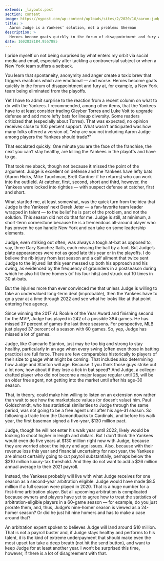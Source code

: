 ```yaml
--- 
extends: _layouts.post 
section: content 
image: https://nypost.com/wp-content/uploads/sites/2/2020/10/aaron-judge-yankees-trade-fans.jpg?quality=90&strip=all&w=1200 
title: > 
  Aaron Judge is a Yankees’ solution, not a problem: Sherman 
description: > 
  Heroes become goats quickly in the forum of disappointment and fury at, for example, a New York team being eliminated from the playoffs.What wasn’t anticipated was how many folks offered a version of, “why are you not including Aaron Judge among players the Yankees should trade?”That escalated quickly.Judge is excellent on defense and the Yankees have lefty bats (Aaron Hicks, Mike Tauchman, Brett Gardner if he returns) who can work into the outfield.Instead, the Yankees probably will live with what Judge receives for one season as a second-year arbitration eligible.That is a huge number for a first-time arbitration player. 
date: 1602838184.9567885 
--- 
```

I pride myself on not being surprised by what enters my orbit via social media and email, especially after tackling a controversial subject or when a New York team suffers a setback.

You learn that spontaneity, anonymity and anger create a toxic brew that triggers reactions which are emotional — and worse. Heroes become goats quickly in the forum of disappointment and fury at, for example, a New York team being eliminated from the playoffs.

Yet I have to admit surprise to the reaction from a recent column on what to do with the Yankees. I recommended, among other items, that the Yankees have to at least consider trading Gleyber Torres and Luke Voit to upgrade defense and add more lefty bats for lineup diversity. Some readers criticized that (especially about Torres). That was expected, no opinion receives close to 100 percent support. What wasn’t anticipated was how many folks offered a version of, “why are you not including Aaron Judge among players the Yankees should trade?”

That escalated quickly. One minute you are the face of the franchise, the next you can’t stay healthy, are killing the Yankees in the playoffs and have to go.

That took me aback, though not because it missed the point of the argument. Judge is excellent on defense and the Yankees have lefty bats (Aaron Hicks, Mike Tauchman, Brett Gardner if he returns) who can work into the outfield. At catcher, first, second, short and third, however, the Yankees were locked into righties — with suspect defense at catcher, first and short.

What startled me, at least somewhat, was the quick turn from the idea that Judge is the Yankees’ next Derek Jeter — a fan-favorite team leader wrapped in talent — to the belief he is part of the problem, and not the solution. This season did not do that for me. Judge is still, at minimum, a short-term cornerstone because he is a tremendous all-around player who has proven he can handle New York and can take on some leadership elements.

Judge, even striking out often, was always a tough at-bat as opposed to, say, three Gary Sanchez flails, each missing the ball by a foot. But Judge’s plate appearances were not as good late this year or in the playoffs. I do believe the rib injury from last season and a calf ailment that twice sent Judge to the injured list this year messed up both his approach and his swing, as evidenced by the frequency of grounders in a postseason during which he also hit three homers (of his four hits) and struck out 10 times in 30 at-bats.

But the injuries more than ever convinced me that unless Judge is willing to take an undervalued long-term deal (improbable), then the Yankees have to go a year at a time through 2022 and see what he looks like at that point entering free agency.

Since winning the 2017 AL Rookie of the Year Award and finishing second for the MVP, Judge has played in 242 of a possible 384 games. He has missed 37 percent of games the last three seasons. For perspective, MLB just played 37 percent of a season with 60 games. So, yep, Judge has missed a lot of games.

Judge, like Giancarlo Stanton, just may be too big and strong to stay healthy, particularly in an age when every swing (often even those in batting practice) are full force. There are few comparables historically to players of their size to gauge what might be coming. That includes also determining how Judge and Stanton will age. Because if you think those guys strike out a lot now, how about if they lose a tick in bat speed? And Judge, a college-drafted player who did not become a major league regular until 25, will be an older free agent, not getting into the market until after his age-30 season.

That, in theory, could make him willing to listen on an extension now rather than wait to see how the marketplace values (or doesn’t value) him. Paul Goldschmidt, who has statistical similarities to Judge through the same period, was not going to be a free agent until after his age-31 season. So following a trade from the Diamondbacks to Cardinals, and before his walk year, the first baseman signed a five-year, $130 million pact.

Judge, though he will not enter his walk year until 2022, likely would be looking to shoot higher in length and dollars. But I don’t think the Yankees would even do five years at $130 million right now with Judge, because they are worried about the injury and age issues. Also, because with their revenue loss this year and financial uncertainty for next year, the Yankees are almost certainly going to cut payroll substantially, perhaps below the $210 million luxury-tax threshold. And they do not want to add a $26 million annual average to their 2021 payroll.

Instead, the Yankees probably will live with what Judge receives for one season as a second-year arbitration eligible. Judge would have made $8.5 million if a full season were played in 2020. That is a huge number for a first-time arbitration player. But all upcoming arbitration is complicated because owners and players have yet to agree how to treat the statistics of arbitration-eligible players in a 60-game season — for example, do you just prorate them, and, thus, Judge’s nine-homer season is viewed as a 24-homer season? Or did he just hit nine homers and has to make a case around that?

An arbitration expert spoken to believes Judge will land around $10 million. That is not a payroll buster and, if Judge stays healthy and performs to his talent, it is the kind of extreme underpayment that should make even the most upset fan take a deep breath (not hit the send button), and want to keep Judge for at least another year. I won’t be surprised this time, however, if there is a lot of disagreement with that.